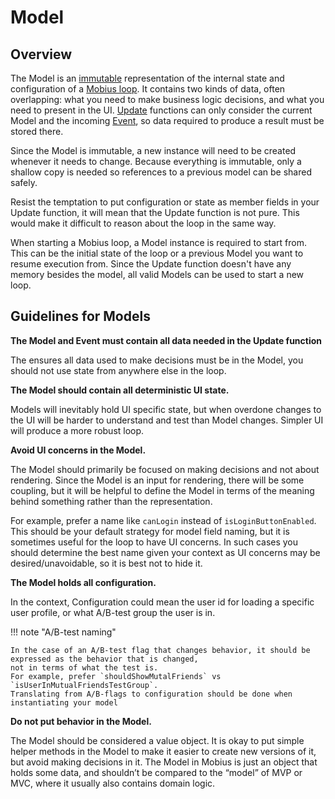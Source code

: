 # Model

## Overview

The Model is an [immutable](../patterns/immutability.md) representation of the internal state and configuration of
a [Mobius loop](mobius-loop.md).
It contains two kinds of data, often overlapping: what you need to make business logic decisions,
and what you need to present in the UI.
[Update](update.md) functions can only consider the current Model and the incoming [Event](event.md), so data required
to produce a result must be stored there.

Since the Model is immutable, a new instance will need to be created whenever it needs to change.
Because everything is immutable, only a shallow copy is needed so references to a previous model can be shared safely.

Resist the temptation to put configuration or state as member fields in your Update function, it will mean that the
Update function is not pure.
This would make it difficult to reason about the loop in the same way.

When starting a Mobius loop, a Model instance is required to start from.
This can be the initial state of the loop or a previous Model you want to resume execution from.
Since the Update function doesn't have any memory besides the model, all valid Models can be used to start a new loop.

## Guidelines for Models

**The Model and Event must contain all data needed in the Update function**

The ensures all data used to make decisions must be in the Model, you should not use state from anywhere else in the
loop.

**The Model should contain all deterministic UI state.**

Models will inevitably hold UI specific state, but when overdone changes to the UI will be harder to understand and
test than Model changes.
Simpler UI will produce a more robust loop.

**Avoid UI concerns in the Model.**

The Model should primarily be focused on making decisions and not about rendering.
Since the Model is an input for rendering, there will be some coupling, but it will be helpful to define the Model
in terms of the meaning behind something rather than the representation.

For example, prefer a name like `canLogin` instead of `isLoginButtonEnabled`.
This should be your default strategy for model field naming, but it is sometimes useful for the loop to have UI
concerns.
In such cases you should determine the best name given your context as UI concerns may be desired/unavoidable,
so it is best not to hide it.

**The Model holds all configuration.**

In the context, Configuration could mean the user id for loading a specific user profile,
or what A/B-test group the user is in.

!!! note "A/B-test naming"

    In the case of an A/B-test flag that changes behavior, it should be expressed as the behavior that is changed,
    not in terms of what the test is.
    For example, prefer `shouldShowMutalFriends` vs `isUserInMutualFriendsTestGroup`.
    Translating from A/B-flags to configuration should be done when instantiating your model

**Do not put behavior in the Model.**

The Model should be considered a value object.
It is okay to put simple helper methods in the Model to make it easier to create new versions of it,
but avoid making decisions in it.
The Model in Mobius is just an object that holds some data, and shouldn’t be compared to the “model” of MVP or MVC,
where it usually also contains domain logic.
